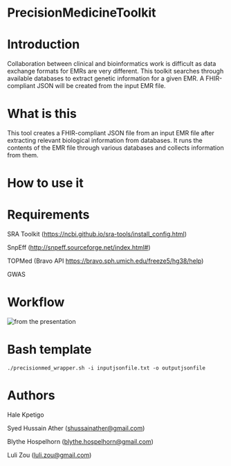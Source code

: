 # PrecisionMedicineToolkit

# Introduction
Collaboration between clinical and bioinformatics work is difficult as data exchange formats for EMRs are very different. This toolkit searches through available databases to extract genetic information for a given EMR. A FHIR-compliant JSON will be created from the input EMR file.

# What is this
This tool creates a FHIR-compliant JSON file from an input EMR file after extracting relevant biological information from databases. It runs the contents of the EMR file through various databases and collects information from them.  

# How to use it 

# Requirements
SRA Toolkit (https://ncbi.github.io/sra-tools/install_config.html)

SnpEff (http://snpeff.sourceforge.net/index.html#)

TOPMed (Bravo API https://bravo.sph.umich.edu/freeze5/hg38/help)

GWAS

# Workflow
![from the presentation](https://i.imgur.com/CcdnGVI.png)


# Bash template  
`./precisionmed_wrapper.sh -i inputjsonfile.txt -o outputjsonfile`

# Authors
Hale Kpetigo 

Syed Hussain Ather (shussainather@gmail.com)

Blythe Hospelhorn (blythe.hospelhorn@gmail.com)

Luli Zou (luli.zou@gmail.com)
